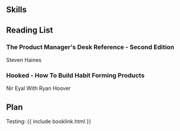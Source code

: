 ## Skills

## Reading List

### The Product Manager's Desk Reference - Second Edition
<a name='pmdr2'></a>
Steven Haines 

### Hooked - How To Build Habit Forming Products
<a name='hooked'></a>
Nir Eyal With Ryan Hoover

## Plan

Testing: {{ include booklink.html }}
